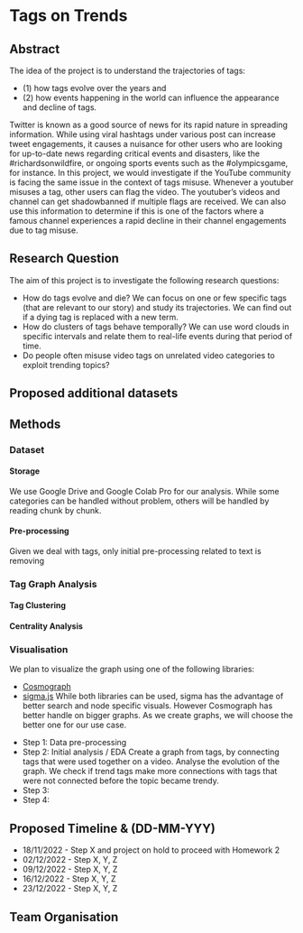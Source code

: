 # Tags on Trends

## Abstract 
The idea of the project is to understand the trajectories of tags: 
* (1) how tags evolve over the years and 
* (2) how events happening in the world can influence the appearance and decline of tags.  

Twitter is known as a good source of news for its rapid nature in spreading information. While using viral hashtags under various post can increase tweet engagements, it causes a nuisance for other users who are looking for up-to-date news regarding critical events and disasters, like the #richardsonwildfire, or ongoing sports events such as the #olympicsgame, for instance. In this project, we would investigate if the YouTube community is facing the same issue in the context of tags misuse. Whenever a youtuber misuses a tag, other users can flag the video. The youtuber’s videos and channel can get shadowbanned if multiple flags are received. We can also use this information to determine if this is one of the factors where a famous channel experiences a rapid decline in their channel engagements due to tag misuse. 

## Research Question
The aim of this project is to investigate the following research questions:

* How do tags evolve and die? We can focus on one or few specific tags (that are relevant to our story) and study its trajectories. We can find out if a dying tag is replaced with a new term.
* How do clusters of tags behave temporally? We can use word clouds in specific intervals and relate them to real-life events during that period of time.
* Do people often misuse video tags on unrelated video categories to exploit trending topics? 

## Proposed additional datasets


## Methods

### Dataset
#### Storage
We use Google Drive and Google Colab Pro for our analysis. While some categories can be handled without problem, others will be handled by reading chunk by chunk.

#### Pre-processing
Given we deal with tags, only initial pre-processing related to text is removing 

### Tag Graph Analysis
#### Tag Clustering
#### Centrality Analysis
#### 

### Visualisation

We plan to visualize the graph using one of the following libraries:
- [Cosmograph](https://cosmograph.app/)
- [sigma.js](https://www.sigmajs.org/)
While both libraries can be used, sigma has the advantage of better search and node specific visuals. However Cosmograph has better handle on bigger graphs. As we create graphs, we will choose the better one for our use case.

* Step 1: Data pre-processing
* Step 2: Initial analysis / EDA
Create a graph from tags, by connecting tags that were used together on a video.
Analyse the evolution of the graph.
We check if trend tags make more connections with tags that were not connected before the topic became trendy.
* Step 3: 
* Step 4: 


## Proposed Timeline & (DD-MM-YYY)
* 18/11/2022 - Step X and project on hold to proceed with Homework 2
* 02/12/2022 - Step X, Y, Z
* 09/12/2022 - Step X, Y, Z
* 16/12/2022 - Step X, Y, Z
* 23/12/2022 - Step X, Y, Z

## Team Organisation 

